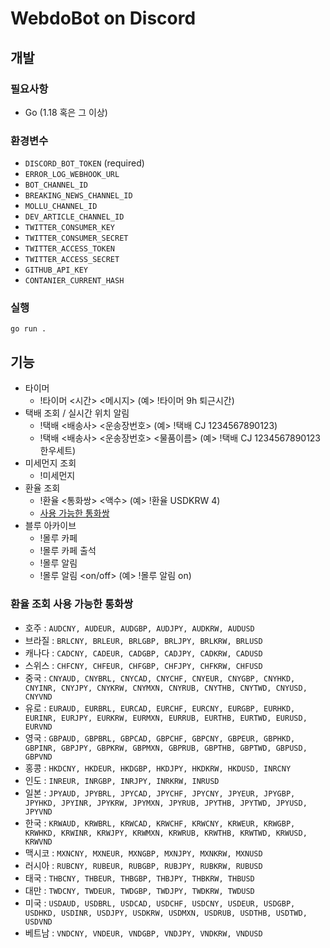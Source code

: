 # WebdoBot on Discord

## 개발

### 필요사항

- Go (1.18 혹은 그 이상)

### 환경변수

- `DISCORD_BOT_TOKEN` (required)
- `ERROR_LOG_WEBHOOK_URL`
- `BOT_CHANNEL_ID`
- `BREAKING_NEWS_CHANNEL_ID`
- `MOLLU_CHANNEL_ID`
- `DEV_ARTICLE_CHANNEL_ID`
- `TWITTER_CONSUMER_KEY`
- `TWITTER_CONSUMER_SECRET`
- `TWITTER_ACCESS_TOKEN`
- `TWITTER_ACCESS_SECRET`
- `GITHUB_API_KEY`
- `CONTANIER_CURRENT_HASH`

### 실행

```shell
go run .
```

## 기능

- 타이머
  - !타이머 <시간> <메시지> (예> !타이머 9h 퇴근시간)
- 택배 조회 / 실시간 위치 알림
  - !택배 <배송사> <운송장번호> (예> !택배 CJ 1234567890123)
  - !택배 <배송사> <운송장번호> <물품이름> (예> !택배 CJ 1234567890123 한우세트)
- 미세먼지 조회
  - !미세먼지
- 환율 조회
  - !환율 <통화쌍> <액수> (예> !환율 USDKRW 4)
  - [사용 가능한 통화쌍](#환율-조회-사용-가능한-통화쌍)
- 블루 아카이브
  - !몰루 카페
  - !몰루 카페 출석
  - !몰루 알림
  - !몰루 알림 <on/off> (예> !몰루 알림 on)

### 환율 조회 사용 가능한 통화쌍
* 호주 : `AUDCNY, AUDEUR, AUDGBP, AUDJPY, AUDKRW, AUDUSD`
* 브라질 : `BRLCNY, BRLEUR, BRLGBP, BRLJPY, BRLKRW, BRLUSD`
* 캐나다 : `CADCNY, CADEUR, CADGBP, CADJPY, CADKRW, CADUSD`
* 스위스 : `CHFCNY, CHFEUR, CHFGBP, CHFJPY, CHFKRW, CHFUSD`
* 중국 : `CNYAUD, CNYBRL, CNYCAD, CNYCHF, CNYEUR, CNYGBP, CNYHKD, CNYINR, CNYJPY, CNYKRW, CNYMXN, CNYRUB, CNYTHB, CNYTWD, CNYUSD, CNYVND`
* 유로 : `EURAUD, EURBRL, EURCAD, EURCHF, EURCNY, EURGBP, EURHKD, EURINR, EURJPY, EURKRW, EURMXN, EURRUB, EURTHB, EURTWD, EURUSD, EURVND`
* 영국 : `GBPAUD, GBPBRL, GBPCAD, GBPCHF, GBPCNY, GBPEUR, GBPHKD, GBPINR, GBPJPY, GBPKRW, GBPMXN, GBPRUB, GBPTHB, GBPTWD, GBPUSD, GBPVND`
* 홍콩 : `HKDCNY, HKDEUR, HKDGBP, HKDJPY, HKDKRW, HKDUSD, INRCNY`
* 인도 : `INREUR, INRGBP, INRJPY, INRKRW, INRUSD`
* 일본 : `JPYAUD, JPYBRL, JPYCAD, JPYCHF, JPYCNY, JPYEUR, JPYGBP, JPYHKD, JPYINR, JPYKRW, JPYMXN, JPYRUB, JPYTHB, JPYTWD, JPYUSD, JPYVND`
* 한국 : `KRWAUD, KRWBRL, KRWCAD, KRWCHF, KRWCNY, KRWEUR, KRWGBP, KRWHKD, KRWINR, KRWJPY, KRWMXN, KRWRUB, KRWTHB, KRWTWD, KRWUSD, KRWVND`
* 맥시코 : `MXNCNY, MXNEUR, MXNGBP, MXNJPY, MXNKRW, MXNUSD`
* 러시아 : `RUBCNY, RUBEUR, RUBGBP, RUBJPY, RUBKRW, RUBUSD`
* 태국 : `THBCNY, THBEUR, THBGBP, THBJPY, THBKRW, THBUSD`
* 대만 : `TWDCNY, TWDEUR, TWDGBP, TWDJPY, TWDKRW, TWDUSD`
* 미국 : `USDAUD, USDBRL, USDCAD, USDCHF, USDCNY, USDEUR, USDGBP, USDHKD, USDINR, USDJPY, USDKRW, USDMXN, USDRUB, USDTHB, USDTWD, USDVND`
* 베트남 : `VNDCNY, VNDEUR, VNDGBP, VNDJPY, VNDKRW, VNDUSD`
